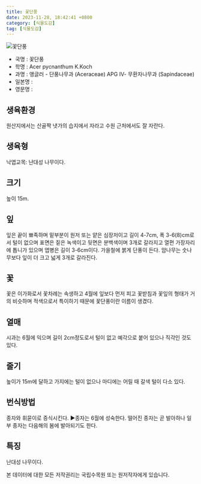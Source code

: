 ```yaml
---
title: 꽃단풍
date: 2023-11-28, 18:42:41 +0800
category: [식물도감]
tag: [식물도감]
---
```




![꽃단풍](http://www.nature.go.kr/fileUpload/plants/basic/Aceraceae/Acer/18816/18816_1_th2.jpg)
- 국명 : 꽃단풍
- 학명 : Acer pycnanthum K.Koch
- 과명 : 앵글러 - 단풍나무과 (Aceraceae) APG Ⅳ- 무환자나무과 (Sapindaceae)
- 일본명 : 
- 영문명 : 


## 생육환경
원산지에서는 산골짝 냇가의 습지에서 자라고 수원 근처에서도 잘 자란다.
## 생육형
낙엽교목: 난대성 나무이다.
## 크기
높이 15m.
## 잎
잎은 끝이 뾰족하며 밑부분이 원저 또는 얕은 심장저이고 길이 4-7cm, 폭 3-6(8)cm로서 털이 없으며 표면은 짙은 녹색이고 뒷면은 분백색이며 3개로 갈라지고 열편 가장자리에 톱니가 있으며 엽병은 길이 3-6cm이다. 가을철에 붉게 단풍이 든다. 암나무는 숫나무보다 잎이 더 크고 넓게 3개로 갈라진다.
## 꽃
꽃은 이가화로서  꽃차례는 속생하고 4월에 잎보다 먼저 피고 꽃받침과 꽃잎의 형태가 거의 비슷하며 적색으로서 특이하기 때문에 꽃단풍이란 이름이 생겼다.
## 열매
시과는 6월에 익으며 길이 2cm정도로서 털이 없고 예각으로 붙어 있으나 직각인 것도 있다.
## 줄기
높이가 15m에 달하고 가지에는 털이 없으나 마디에는 어릴 때 갈색 털이 다소 있다.
## 번식방법
종자와 휘묻이로 증식시킨다.▶종자는 6월에 성숙한다. 떨어진 종자는 곧 발아하나 일부 종자는 다음해의 봄에 발아되기도 한다.
## 특징
난대성 나무이다.






본 데이터에 대한 모든 저작권리는 국립수목원 또는 원저작자에게 있습니다.
